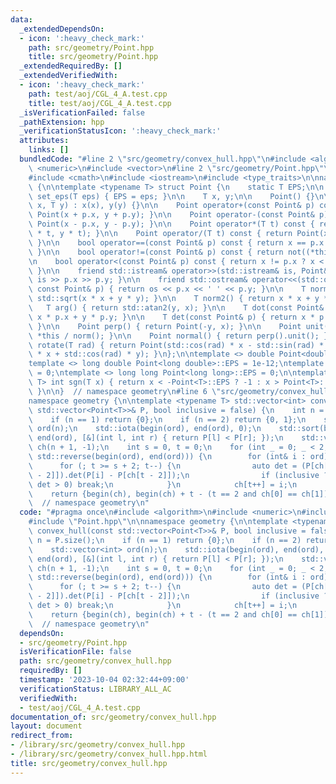 ```yaml
---
data:
  _extendedDependsOn:
  - icon: ':heavy_check_mark:'
    path: src/geometry/Point.hpp
    title: src/geometry/Point.hpp
  _extendedRequiredBy: []
  _extendedVerifiedWith:
  - icon: ':heavy_check_mark:'
    path: test/aoj/CGL_4_A.test.cpp
    title: test/aoj/CGL_4_A.test.cpp
  _isVerificationFailed: false
  _pathExtension: hpp
  _verificationStatusIcon: ':heavy_check_mark:'
  attributes:
    links: []
  bundledCode: "#line 2 \"src/geometry/convex_hull.hpp\"\n#include <algorithm>\n#include\
    \ <numeric>\n#include <vector>\n#line 2 \"src/geometry/Point.hpp\"\n#include <cassert>\n\
    #include <cmath>\n#include <iostream>\n#include <type_traits>\n\nnamespace geometry\
    \ {\n\ntemplate <typename T> struct Point {\n    static T EPS;\n\n    static void\
    \ set_eps(T eps) { EPS = eps; }\n\n    T x, y;\n\n    Point() {}\n\n    Point(T\
    \ x, T y) : x(x), y(y) {}\n\n    Point operator+(const Point& p) const { return\
    \ Point(x + p.x, y + p.y); }\n\n    Point operator-(const Point& p) const { return\
    \ Point(x - p.x, y - p.y); }\n\n    Point operator*(T t) const { return Point(x\
    \ * t, y * t); }\n\n    Point operator/(T t) const { return Point(x / t, y / t);\
    \ }\n\n    bool operator==(const Point& p) const { return x == p.x and y == p.y;\
    \ }\n\n    bool operator!=(const Point& p) const { return not((*this) == p); }\n\
    \n    bool operator<(const Point& p) const { return x != p.x ? x < p.x : y < p.y;\
    \ }\n\n    friend std::istream& operator>>(std::istream& is, Point& p) { return\
    \ is >> p.x >> p.y; }\n\n    friend std::ostream& operator<<(std::ostream& os,\
    \ const Point& p) { return os << p.x << ' ' << p.y; }\n\n    T norm() { return\
    \ std::sqrt(x * x + y * y); }\n\n    T norm2() { return x * x + y * y; }\n\n \
    \   T arg() { return std::atan2(y, x); }\n\n    T dot(const Point& p) { return\
    \ x * p.x + y * p.y; }\n\n    T det(const Point& p) { return x * p.y - y * p.x;\
    \ }\n\n    Point perp() { return Point(-y, x); }\n\n    Point unit() { return\
    \ *this / norm(); }\n\n    Point normal() { return perp().unit(); }\n\n    Point\
    \ rotate(T rad) { return Point(std::cos(rad) * x - std::sin(rad) * y, std::sin(rad)\
    \ * x + std::cos(rad) * y); }\n};\n\ntemplate <> double Point<double>::EPS = 1e-9;\n\
    template <> long double Point<long double>::EPS = 1e-12;\ntemplate <> int Point<int>::EPS\
    \ = 0;\ntemplate <> long long Point<long long>::EPS = 0;\n\ntemplate <typename\
    \ T> int sgn(T x) { return x < -Point<T>::EPS ? -1 : x > Point<T>::EPS ? 1 : 0;\
    \ }\n\n}  // namespace geometry\n#line 6 \"src/geometry/convex_hull.hpp\"\n\n\
    namespace geometry {\n\ntemplate <typename T> std::vector<int> convex_hull(const\
    \ std::vector<Point<T>>& P, bool inclusive = false) {\n    int n = P.size();\n\
    \    if (n == 1) return {0};\n    if (n == 2) return {0, 1};\n    std::vector<int>\
    \ ord(n);\n    std::iota(begin(ord), end(ord), 0);\n    std::sort(begin(ord),\
    \ end(ord), [&](int l, int r) { return P[l] < P[r]; });\n    std::vector<int>\
    \ ch(n + 1, -1);\n    int s = 0, t = 0;\n    for (int _ = 0; _ < 2; _++, s = --t,\
    \ std::reverse(begin(ord), end(ord))) {\n        for (int& i : ord) {\n      \
    \      for (; t >= s + 2; t--) {\n                auto det = (P[ch[t - 1]] - P[ch[t\
    \ - 2]]).det(P[i] - P[ch[t - 2]]);\n                if (inclusive ? det >= 0 :\
    \ det > 0) break;\n            }\n            ch[t++] = i;\n        }\n    }\n\
    \    return {begin(ch), begin(ch) + t - (t == 2 and ch[0] == ch[1])};\n}\n\n}\
    \  // namespace geometry\n"
  code: "#pragma once\n#include <algorithm>\n#include <numeric>\n#include <vector>\n\
    #include \"Point.hpp\"\n\nnamespace geometry {\n\ntemplate <typename T> std::vector<int>\
    \ convex_hull(const std::vector<Point<T>>& P, bool inclusive = false) {\n    int\
    \ n = P.size();\n    if (n == 1) return {0};\n    if (n == 2) return {0, 1};\n\
    \    std::vector<int> ord(n);\n    std::iota(begin(ord), end(ord), 0);\n    std::sort(begin(ord),\
    \ end(ord), [&](int l, int r) { return P[l] < P[r]; });\n    std::vector<int>\
    \ ch(n + 1, -1);\n    int s = 0, t = 0;\n    for (int _ = 0; _ < 2; _++, s = --t,\
    \ std::reverse(begin(ord), end(ord))) {\n        for (int& i : ord) {\n      \
    \      for (; t >= s + 2; t--) {\n                auto det = (P[ch[t - 1]] - P[ch[t\
    \ - 2]]).det(P[i] - P[ch[t - 2]]);\n                if (inclusive ? det >= 0 :\
    \ det > 0) break;\n            }\n            ch[t++] = i;\n        }\n    }\n\
    \    return {begin(ch), begin(ch) + t - (t == 2 and ch[0] == ch[1])};\n}\n\n}\
    \  // namespace geometry\n"
  dependsOn:
  - src/geometry/Point.hpp
  isVerificationFile: false
  path: src/geometry/convex_hull.hpp
  requiredBy: []
  timestamp: '2023-10-04 02:32:44+09:00'
  verificationStatus: LIBRARY_ALL_AC
  verifiedWith:
  - test/aoj/CGL_4_A.test.cpp
documentation_of: src/geometry/convex_hull.hpp
layout: document
redirect_from:
- /library/src/geometry/convex_hull.hpp
- /library/src/geometry/convex_hull.hpp.html
title: src/geometry/convex_hull.hpp
---
```

